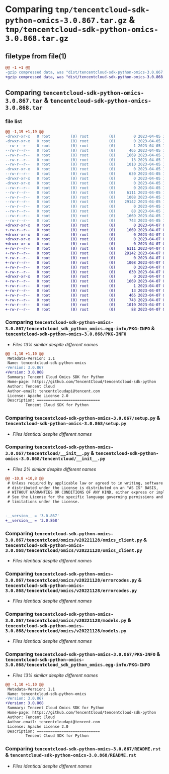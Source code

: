 # Comparing `tmp/tencentcloud-sdk-python-omics-3.0.867.tar.gz` & `tmp/tencentcloud-sdk-python-omics-3.0.868.tar.gz`

## filetype from file(1)

```diff
@@ -1 +1 @@
-gzip compressed data, was "dist/tencentcloud-sdk-python-omics-3.0.867.tar", last modified: Wed Apr  5 16:45:25 2023, max compression
+gzip compressed data, was "dist/tencentcloud-sdk-python-omics-3.0.868.tar", last modified: Fri Apr  7 00:46:56 2023, max compression
```

## Comparing `tencentcloud-sdk-python-omics-3.0.867.tar` & `tencentcloud-sdk-python-omics-3.0.868.tar`

### file list

```diff
@@ -1,19 +1,19 @@
-drwxr-xr-x   0 root         (0) root         (0)        0 2023-04-05 16:45:25.000000 tencentcloud-sdk-python-omics-3.0.867/
-drwxr-xr-x   0 root         (0) root         (0)        0 2023-04-05 16:45:25.000000 tencentcloud-sdk-python-omics-3.0.867/tencentcloud_sdk_python_omics.egg-info/
--rw-r--r--   0 root         (0) root         (0)        1 2023-04-05 16:45:25.000000 tencentcloud-sdk-python-omics-3.0.867/tencentcloud_sdk_python_omics.egg-info/dependency_links.txt
--rw-r--r--   0 root         (0) root         (0)      465 2023-04-05 16:45:25.000000 tencentcloud-sdk-python-omics-3.0.867/tencentcloud_sdk_python_omics.egg-info/SOURCES.txt
--rw-r--r--   0 root         (0) root         (0)     1669 2023-04-05 16:45:25.000000 tencentcloud-sdk-python-omics-3.0.867/tencentcloud_sdk_python_omics.egg-info/PKG-INFO
--rw-r--r--   0 root         (0) root         (0)       13 2023-04-05 16:45:25.000000 tencentcloud-sdk-python-omics-3.0.867/tencentcloud_sdk_python_omics.egg-info/top_level.txt
--rw-r--r--   0 root         (0) root         (0)     1010 2023-04-05 16:45:25.000000 tencentcloud-sdk-python-omics-3.0.867/setup.py
-drwxr-xr-x   0 root         (0) root         (0)        0 2023-04-05 16:45:25.000000 tencentcloud-sdk-python-omics-3.0.867/tencentcloud/
--rw-r--r--   0 root         (0) root         (0)      630 2023-04-05 16:45:25.000000 tencentcloud-sdk-python-omics-3.0.867/tencentcloud/__init__.py
-drwxr-xr-x   0 root         (0) root         (0)        0 2023-04-05 16:45:25.000000 tencentcloud-sdk-python-omics-3.0.867/tencentcloud/omics/
-drwxr-xr-x   0 root         (0) root         (0)        0 2023-04-05 16:45:25.000000 tencentcloud-sdk-python-omics-3.0.867/tencentcloud/omics/v20221128/
--rw-r--r--   0 root         (0) root         (0)        0 2023-04-05 16:45:25.000000 tencentcloud-sdk-python-omics-3.0.867/tencentcloud/omics/v20221128/__init__.py
--rw-r--r--   0 root         (0) root         (0)     6111 2023-04-05 16:45:25.000000 tencentcloud-sdk-python-omics-3.0.867/tencentcloud/omics/v20221128/omics_client.py
--rw-r--r--   0 root         (0) root         (0)     1008 2023-04-05 16:45:25.000000 tencentcloud-sdk-python-omics-3.0.867/tencentcloud/omics/v20221128/errorcodes.py
--rw-r--r--   0 root         (0) root         (0)    29142 2023-04-05 16:45:25.000000 tencentcloud-sdk-python-omics-3.0.867/tencentcloud/omics/v20221128/models.py
--rw-r--r--   0 root         (0) root         (0)        0 2023-04-05 16:45:25.000000 tencentcloud-sdk-python-omics-3.0.867/tencentcloud/omics/__init__.py
--rw-r--r--   0 root         (0) root         (0)       88 2023-04-05 16:45:25.000000 tencentcloud-sdk-python-omics-3.0.867/setup.cfg
--rw-r--r--   0 root         (0) root         (0)     1669 2023-04-05 16:45:25.000000 tencentcloud-sdk-python-omics-3.0.867/PKG-INFO
--rw-r--r--   0 root         (0) root         (0)      743 2023-04-05 16:45:25.000000 tencentcloud-sdk-python-omics-3.0.867/README.rst
+drwxr-xr-x   0 root         (0) root         (0)        0 2023-04-07 00:46:56.000000 tencentcloud-sdk-python-omics-3.0.868/
+-rw-r--r--   0 root         (0) root         (0)     1669 2023-04-07 00:46:56.000000 tencentcloud-sdk-python-omics-3.0.868/PKG-INFO
+drwxr-xr-x   0 root         (0) root         (0)        0 2023-04-07 00:46:56.000000 tencentcloud-sdk-python-omics-3.0.868/tencentcloud/
+drwxr-xr-x   0 root         (0) root         (0)        0 2023-04-07 00:46:56.000000 tencentcloud-sdk-python-omics-3.0.868/tencentcloud/omics/
+drwxr-xr-x   0 root         (0) root         (0)        0 2023-04-07 00:46:56.000000 tencentcloud-sdk-python-omics-3.0.868/tencentcloud/omics/v20221128/
+-rw-r--r--   0 root         (0) root         (0)     6111 2023-04-07 00:46:55.000000 tencentcloud-sdk-python-omics-3.0.868/tencentcloud/omics/v20221128/omics_client.py
+-rw-r--r--   0 root         (0) root         (0)    29142 2023-04-07 00:46:55.000000 tencentcloud-sdk-python-omics-3.0.868/tencentcloud/omics/v20221128/models.py
+-rw-r--r--   0 root         (0) root         (0)        0 2023-04-07 00:46:55.000000 tencentcloud-sdk-python-omics-3.0.868/tencentcloud/omics/v20221128/__init__.py
+-rw-r--r--   0 root         (0) root         (0)     1008 2023-04-07 00:46:55.000000 tencentcloud-sdk-python-omics-3.0.868/tencentcloud/omics/v20221128/errorcodes.py
+-rw-r--r--   0 root         (0) root         (0)        0 2023-04-07 00:46:55.000000 tencentcloud-sdk-python-omics-3.0.868/tencentcloud/omics/__init__.py
+-rw-r--r--   0 root         (0) root         (0)      630 2023-04-07 00:46:55.000000 tencentcloud-sdk-python-omics-3.0.868/tencentcloud/__init__.py
+drwxr-xr-x   0 root         (0) root         (0)        0 2023-04-07 00:46:56.000000 tencentcloud-sdk-python-omics-3.0.868/tencentcloud_sdk_python_omics.egg-info/
+-rw-r--r--   0 root         (0) root         (0)     1669 2023-04-07 00:46:56.000000 tencentcloud-sdk-python-omics-3.0.868/tencentcloud_sdk_python_omics.egg-info/PKG-INFO
+-rw-r--r--   0 root         (0) root         (0)        1 2023-04-07 00:46:56.000000 tencentcloud-sdk-python-omics-3.0.868/tencentcloud_sdk_python_omics.egg-info/dependency_links.txt
+-rw-r--r--   0 root         (0) root         (0)       13 2023-04-07 00:46:56.000000 tencentcloud-sdk-python-omics-3.0.868/tencentcloud_sdk_python_omics.egg-info/top_level.txt
+-rw-r--r--   0 root         (0) root         (0)      465 2023-04-07 00:46:56.000000 tencentcloud-sdk-python-omics-3.0.868/tencentcloud_sdk_python_omics.egg-info/SOURCES.txt
+-rw-r--r--   0 root         (0) root         (0)      743 2023-04-07 00:46:55.000000 tencentcloud-sdk-python-omics-3.0.868/README.rst
+-rw-r--r--   0 root         (0) root         (0)     1010 2023-04-07 00:46:55.000000 tencentcloud-sdk-python-omics-3.0.868/setup.py
+-rw-r--r--   0 root         (0) root         (0)       88 2023-04-07 00:46:56.000000 tencentcloud-sdk-python-omics-3.0.868/setup.cfg
```

### Comparing `tencentcloud-sdk-python-omics-3.0.867/tencentcloud_sdk_python_omics.egg-info/PKG-INFO` & `tencentcloud-sdk-python-omics-3.0.868/PKG-INFO`

 * *Files 13% similar despite different names*

```diff
@@ -1,10 +1,10 @@
 Metadata-Version: 1.1
 Name: tencentcloud-sdk-python-omics
-Version: 3.0.867
+Version: 3.0.868
 Summary: Tencent Cloud Omics SDK for Python
 Home-page: https://github.com/TencentCloud/tencentcloud-sdk-python
 Author: Tencent Cloud
 Author-email: tencentcloudapi@tencent.com
 License: Apache License 2.0
 Description: ============================
         Tencent Cloud SDK for Python
```

### Comparing `tencentcloud-sdk-python-omics-3.0.867/setup.py` & `tencentcloud-sdk-python-omics-3.0.868/setup.py`

 * *Files identical despite different names*

### Comparing `tencentcloud-sdk-python-omics-3.0.867/tencentcloud/__init__.py` & `tencentcloud-sdk-python-omics-3.0.868/tencentcloud/__init__.py`

 * *Files 2% similar despite different names*

```diff
@@ -10,8 +10,8 @@
 # Unless required by applicable law or agreed to in writing, software
 # distributed under the License is distributed on an "AS IS" BASIS,
 # WITHOUT WARRANTIES OR CONDITIONS OF ANY KIND, either express or implied.
 # See the License for the specific language governing permissions and
 # limitations under the License.
 
 
-__version__ = '3.0.867'
+__version__ = '3.0.868'
```

### Comparing `tencentcloud-sdk-python-omics-3.0.867/tencentcloud/omics/v20221128/omics_client.py` & `tencentcloud-sdk-python-omics-3.0.868/tencentcloud/omics/v20221128/omics_client.py`

 * *Files identical despite different names*

### Comparing `tencentcloud-sdk-python-omics-3.0.867/tencentcloud/omics/v20221128/errorcodes.py` & `tencentcloud-sdk-python-omics-3.0.868/tencentcloud/omics/v20221128/errorcodes.py`

 * *Files identical despite different names*

### Comparing `tencentcloud-sdk-python-omics-3.0.867/tencentcloud/omics/v20221128/models.py` & `tencentcloud-sdk-python-omics-3.0.868/tencentcloud/omics/v20221128/models.py`

 * *Files identical despite different names*

### Comparing `tencentcloud-sdk-python-omics-3.0.867/PKG-INFO` & `tencentcloud-sdk-python-omics-3.0.868/tencentcloud_sdk_python_omics.egg-info/PKG-INFO`

 * *Files 13% similar despite different names*

```diff
@@ -1,10 +1,10 @@
 Metadata-Version: 1.1
 Name: tencentcloud-sdk-python-omics
-Version: 3.0.867
+Version: 3.0.868
 Summary: Tencent Cloud Omics SDK for Python
 Home-page: https://github.com/TencentCloud/tencentcloud-sdk-python
 Author: Tencent Cloud
 Author-email: tencentcloudapi@tencent.com
 License: Apache License 2.0
 Description: ============================
         Tencent Cloud SDK for Python
```

### Comparing `tencentcloud-sdk-python-omics-3.0.867/README.rst` & `tencentcloud-sdk-python-omics-3.0.868/README.rst`

 * *Files identical despite different names*

